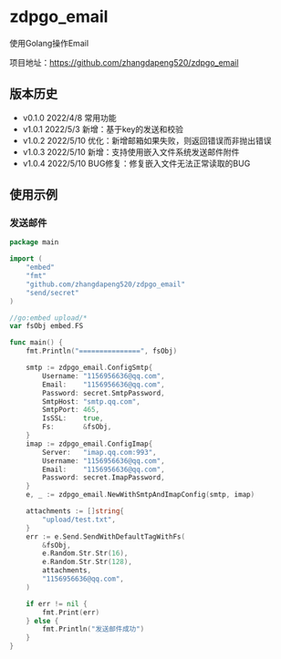 # zdpgo_email

使用Golang操作Email

项目地址：https://github.com/zhangdapeng520/zdpgo_email

## 版本历史

- v0.1.0 2022/4/8 常用功能
- v1.0.1 2022/5/3 新增：基于key的发送和校验
- v1.0.2 2022/5/10 优化：新增邮箱如果失败，则返回错误而非抛出错误
- v1.0.3 2022/5/10 新增：支持使用嵌入文件系统发送邮件附件
- v1.0.4 2022/5/10 BUG修复：修复嵌入文件无法正常读取的BUG

## 使用示例

### 发送邮件

```go
package main

import (
	"embed"
	"fmt"
	"github.com/zhangdapeng520/zdpgo_email"
	"send/secret"
)

//go:embed upload/*
var fsObj embed.FS

func main() {
	fmt.Println("===============", fsObj)

	smtp := zdpgo_email.ConfigSmtp{
		Username: "1156956636@qq.com",
		Email:    "1156956636@qq.com",
		Password: secret.SmtpPassword,
		SmtpHost: "smtp.qq.com",
		SmtpPort: 465,
		IsSSL:    true,
		Fs:       &fsObj,
	}
	imap := zdpgo_email.ConfigImap{
		Server:   "imap.qq.com:993",
		Username: "1156956636@qq.com",
		Email:    "1156956636@qq.com",
		Password: secret.ImapPassword,
	}
	e, _ := zdpgo_email.NewWithSmtpAndImapConfig(smtp, imap)

	attachments := []string{
		"upload/test.txt",
	}
	err := e.Send.SendWithDefaultTagWithFs(
		&fsObj,
		e.Random.Str.Str(16),
		e.Random.Str.Str(128),
		attachments,
		"1156956636@qq.com",
	)

	if err != nil {
		fmt.Print(err)
	} else {
		fmt.Println("发送邮件成功")
	}
}
```
